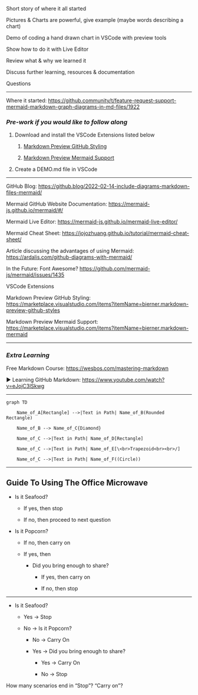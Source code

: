 Short story of where it all started

Pictures & Charts are powerful, give example (maybe words describing a chart)

Demo of coding a hand drawn chart in VSCode with preview tools

Show how to do it with Live Editor

Review what & why we learned it

Discuss further learning, resources & documentation

Questions

---

Where it started: https://github.community/t/feature-request-support-mermaid-markdown-graph-diagrams-in-md-files/1922

### _Pre-work if you would like to follow along_

1. Download and install the VSCode Extensions listed below

    1. [Markdown Preview GitHub Styling](https://marketplace.visualstudio.com/items?itemName=bierner.markdown-preview-github-styles)

    1. [Markdown Preview Mermaid Support](https://marketplace.visualstudio.com/items?itemName=bierner.markdown-mermaid)

1. Create a DEMO.md file in VSCode

---

GitHub Blog: https://github.blog/2022-02-14-include-diagrams-markdown-files-mermaid/

Mermaid GitHub Website Documentation: https://mermaid-js.github.io/mermaid/#/

Mermaid Live Editor: https://mermaid-js.github.io/mermaid-live-editor/

Mermaid Cheat Sheet: https://jojozhuang.github.io/tutorial/mermaid-cheat-sheet/

Article discussing the advantages of using Mermaid: https://ardalis.com/github-diagrams-with-mermaid/

In the Future: Font Awesome? https://github.com/mermaid-js/mermaid/issues/1435

VSCode Extensions

Markdown Preview GitHub Styling: https://marketplace.visualstudio.com/items?itemName=bierner.markdown-preview-github-styles

Markdown Preview Mermaid Support: https://marketplace.visualstudio.com/items?itemName=bierner.markdown-mermaid

---

### _Extra Learning_

Free Markdown Course: https://wesbos.com/mastering-markdown

▶️ Learning GitHub Markdown: https://www.youtube.com/watch?v=eJojC3lSkwg

---

```mermaid
graph TD

    Name_of_A[Rectangle] -->|Text in Path| Name_of_B(Rounded Rectangle)

    Name_of_B --> Name_of_C{Diamond}

    Name_of_C -->|Text in Path| Name_of_D[Rectangle]

    Name_of_C -->|Text in Path| Name_of_E[\<br>Trapezoid<br><br>/]

    Name_of_C -->|Text in Path| Name_of_F((Circle))
```

---

## Guide To Using The Office Microwave

-   Is it Seafood?

    -   If yes, then stop

    -   If no, then proceed to next question

-   Is it Popcorn?

    -   If no, then carry on

    -   If yes, then

        -   Did you bring enough to share?

            -   If yes, then carry on

            -   If no, then stop

---

-   Is it Seafood?

    -   Yes -> Stop

    -   No -> Is it Popcorn?

        -   No -> Carry On

        -   Yes -> Did you bring enough to share?

            -   Yes -> Carry On

            -   No -> Stop

How many scenarios end in “Stop”? “Carry on”?
